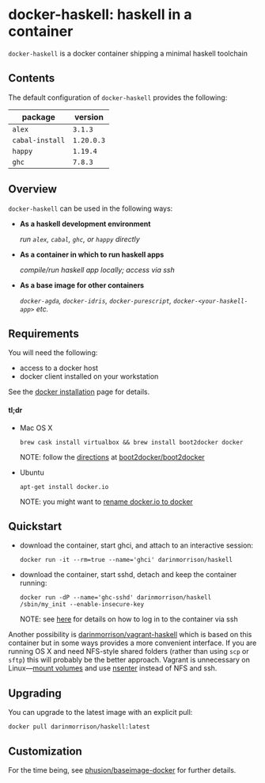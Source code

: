 # docker-haskell: haskell in a container

`docker-haskell` is a docker container shipping a minimal haskell toolchain

## Contents

The default configuration of `docker-haskell` provides the following:

| package         | version    |
|-----------------|------------|
| `alex`          | `3.1.3`    |
| `cabal-install` | `1.20.0.3` |
| `happy`         | `1.19.4`   |
| `ghc`           | `7.8.3`    |

## Overview

`docker-haskell` can be used in the following ways:

*   **As a haskell development environment**

     _run `alex`, `cabal`, `ghc`, or `happy` directly_

*   **As a container in which to run haskell apps**

    _compile/run haskell app locally; access via ssh_

*   **As a base image for other containers**

    _`docker-agda`, `docker-idris`, `docker-purescript`, `docker-<your-haskell-app>` etc._

## Requirements

You will need the following:

*   access to a docker host
*   docker client installed on your workstation

See the [docker installation](https://docs.docker.com/installation/) page for details.

#### tl;dr

*   Mac OS X

        brew cask install virtualbox && brew install boot2docker docker

      NOTE: follow the [directions](https://github.com/boot2docker/boot2docker#how-to-use) at [boot2docker/boot2docker](https://github.com/boot2docker/boot2docker)

*   Ubuntu

        apt-get install docker.io

      NOTE: you might want to [rename docker.io to docker](http://pastebin.com/raw.php?i=hm3y4vJy)

## Quickstart

*   download the container, start ghci, and attach to an interactive session:

        docker run -it --rm=true --name='ghci' darinmorrison/haskell

*   download the container, start sshd, detach and keep the container running:

        docker run -dP --name='ghc-sshd' darinmorrison/haskell /sbin/my_init --enable-insecure-key

      NOTE: see [here](https://github.com/phusion/baseimage-docker#login-to-the-container-or-running-a-command-inside-it-via-ssh) for details on how to log in to the container via ssh

Another possibility is [darinmorrison/vagrant-haskell](https://github.com/darinmorrison/vagrant-haskell) which is based on this container but in some ways provides a more convenient interface. If you are running OS X and need NFS-style shared folders (rather than using `scp` or `sftp`) this will probably be the better approach. Vagrant is unnecessary on Linux—[mount volumes](https://docs.docker.com/userguide/dockervolumes) and use [nsenter](https://github.com/jpetazzo/nsenter) instead of NFS and ssh.

## Upgrading

You can upgrade to the latest image with an explicit pull:

    docker pull darinmorrison/haskell:latest

## Customization

For the time being, see [phusion/baseimage-docker](https://github.com/phusion/baseimage-docker) for further details.
